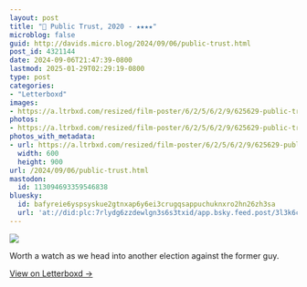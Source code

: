 ```yaml
---
layout: post
title: "🍿 Public Trust, 2020 - ★★★★"
microblog: false
guid: http://davids.micro.blog/2024/09/06/public-trust.html
post_id: 4321144
date: 2024-09-06T21:47:39-0800
lastmod: 2025-01-29T02:29:19-0800
type: post
categories:
- "Letterboxd"
images:
- https://a.ltrbxd.com/resized/film-poster/6/2/5/6/2/9/625629-public-trust-0-600-0-900-crop.jpg?v=aef7f58c30
photos:
- https://a.ltrbxd.com/resized/film-poster/6/2/5/6/2/9/625629-public-trust-0-600-0-900-crop.jpg?v=aef7f58c30
photos_with_metadata:
- url: https://a.ltrbxd.com/resized/film-poster/6/2/5/6/2/9/625629-public-trust-0-600-0-900-crop.jpg?v=aef7f58c30
  width: 600
  height: 900
url: /2024/09/06/public-trust.html
mastodon:
  id: 113094693359546838
bluesky:
  id: bafyreie6yspsyskue2gtnxap6y6ei3crugqsappuchuknxro2hn26zh3sa
  url: 'at://did:plc:7rlydg6zzdewlgn3s6s3txid/app.bsky.feed.post/3l3k6cclhie2j'
---
```

 <p><img src="https://a.ltrbxd.com/resized/film-poster/6/2/5/6/2/9/625629-public-trust-0-600-0-900-crop.jpg?v=aef7f58c30"/></p> <p>Worth a watch as we head into another election against the former guy.</p> 
<p><a href="https://letterboxd.com/theschlaepfer/film/public-trust/">View on Letterboxd →</a></p>
